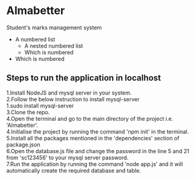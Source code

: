 # Almabetter
Student's marks management system
- A numbered list
  - A nested numbered list
  - Which is numbered
- Which is numbered
## Steps to run the application in localhost
1.Install NodeJS and mysql server in your system.<br>
2.Follow the below instruction to install mysql-server<br>
   1.sudo install mysql-server<br>
3.Clone the repo.<br>
4.Open the terminal and go to the main directory of the project i.e. 'Almabetter'.<br>
4.Initialise the project by running the command 'npm init' in the terminal.<br>
5.Install all the packages mentioned in the 'dependencies' section of package.json <br>
6.Open the database.js file and change the password in the line 5 and 21 from 'sc123456' to your mysql server password.<br>
7.Run the application by running the command 'node app.js' and it will automatically create the required database and table.<br>
